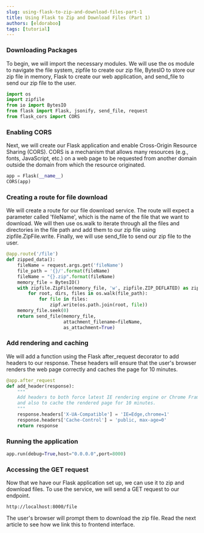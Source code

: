 ```yaml
---
slug: using-flask-to-zip-and-download-files-part-1
title: Using Flask to Zip and Download Files (Part 1)
authors: [eldoraboo]
tags: [tutorial]
---
```


### Downloading Packages

To begin, we will import the necessary modules. We will use the os module to navigate the file system, zipfile to create our zip file, BytesIO to store our zip file in memory, Flask to create our web application, and send_file to send our zip file to the user.

```py title="app.py" withLineNumbers
import os
import zipfile
from io import BytesIO
from flask import Flask, jsonify, send_file, request
from flask_cors import CORS
```

### Enabling CORS

Next, we will create our Flask application and enable Cross-Origin Resource Sharing (CORS). CORS is a mechanism that allows many resources (e.g., fonts, JavaScript, etc.) on a web page to be requested from another domain outside the domain from which the resource originated.

```py title="app.py" withLineNumbers
app = Flask(__name__)
CORS(app)
```

### Creating a route for file download

We will create a route for our file download service. The route will expect a parameter called 'fileName', which is the name of the file that we want to download. We will then use os.walk to iterate through all the files and directories in the file path and add them to our zip file using zipfile.ZipFile.write. Finally, we will use send_file to send our zip file to the user.

```py title="app.py" withLineNumbers
@app.route('/file')
def zipped_data():
    fileName = request.args.get('fileName')
    file_path = '{}/'.format(fileName)
    fileName = "{}.zip".format(fileName)
    memory_file = BytesIO()
    with zipfile.ZipFile(memory_file, 'w', zipfile.ZIP_DEFLATED) as zipf:
        for root, dirs, files in os.walk(file_path):
            for file in files:
                zipf.write(os.path.join(root, file))
    memory_file.seek(0)
    return send_file(memory_file,
                     attachment_filename=fileName,
                     as_attachment=True)
```

### Add rendering and caching

We will add a function using the Flask after_request decorator to add headers to our response. These headers will ensure that the user's browser renders the web page correctly and caches the page for 10 minutes.

```py title="app.py" withLineNumbers
@app.after_request
def add_header(response):
    """
    Add headers to both force latest IE rendering engine or Chrome Frame,
    and also to cache the rendered page for 10 minutes.
    """
    response.headers['X-UA-Compatible'] = 'IE=Edge,chrome=1'
    response.headers['Cache-Control'] = 'public, max-age=0'
    return response
```

### Running the application

```py title="app.py" withLineNumbers
app.run(debug=True,host="0.0.0.0",port=8000)
```

### Accessing the GET request

Now that we have our Flask application set up, we can use it to zip and download files. To use the service, we will send a GET request to our endpoint.

```shell Terminal
http://localhost:8000/file
```

The user's browser will prompt them to download the zip file. Read the next article to see how we link this to frontend interface.
